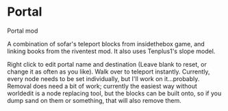 # Portal
Portal mod

A combination of sofar's teleport blocks from insidethebox game, and linking books from the riventest mod. It also uses Tenplus1's slope model. 

Right click to edit portal name and destination (Leave blank to reset, or change it as often as you like). Walk over to teleport instantly. Currently, every node needs to be set individually, but I'll work on it...probably.
Removal does need a bit of work; currently the easiest way without worldedit is a node replacing tool, but the blocks can be built onto, so if you dump sand on them or something, that will also remove them. 

